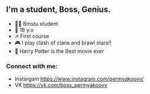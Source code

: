 ## I'm a student, Boss, Genius.

- 👨‍💻 Bmstu student
- 🤵 18 y.o
- ↗️ First course
- 🎮 I play clash of clans and brawl stars!!
- 🧙 Harry Potter is the Best movie ever

### Connect with me:

- Instargam https://www.instagram.com/permyakoovv/
- VK https://vk.com/boss_permyakoovv

